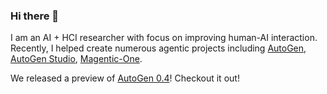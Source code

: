 ### Hi there 👋

I am an AI + HCI researcher with focus on improving human-AI interaction. Recently, I helped create numerous agentic projects including [AutoGen](https://aka.ms/autogen-gh), [AutoGen Studio](https://github.com/microsoft/autogen/tree/main/samples/apps/autogen-studio), [Magentic-One](https://aka.ms/magentic-one). 

We released a preview of [AutoGen 0.4](https://microsoft.github.io/autogen/dev/)! Checkout it out!
